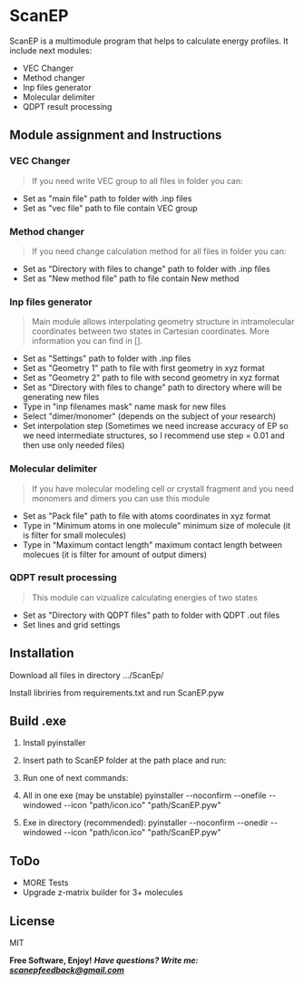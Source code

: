 # ScanEP


ScanEP is a multimodule program that helps to calculate energy profiles. It include next modules:
  - VEC Changer
  - Method changer
  - Inp files generator
  - Molecular delimiter
  - QDPT result processing

## Module assignment and Instructions
### VEC Changer
>If you need write VEC group to all files in folder you can:
  - Set as "main file" path to folder with .inp files
  - Set as "vec file" path to file contain VEC group

### Method changer
>If you need change calculation method for all files in folder you can:
  - Set as "Directory with files to change" path to folder with .inp files
  - Set as "New method file" path to file contain New method

### Inp files generator

> Main module allows interpolating geometry structure in intramolecular coordinates between two states in Cartesian coordinates. More information you can find in [].
  - Set as "Settings" path to folder with .inp files
  - Set as "Geometry 1" path to file with first geometry in xyz format
  - Set as "Geometry 2" path to file with second geometry in xyz format 
  - Set as "Directory with files to change" path to directory where will be generating new files
  - Type in "inp filenames mask" name mask for new files
  - Select "dimer/monomer" (depends on the subject of your research)
  - Set interpolation step (Sometimes we need increase accuracy of EP so we need intermediate structures, so I recommend use step = 0.01 and then use only needed files)

### Molecular delimiter
> If you have molecular modeling cell or crystall fragment and you need monomers and dimers you can use this module
  - Set as "Pack file" path to file with atoms coordinates in xyz format
  - Type in "Minimum atoms in one molecule" minimum size of molecule (it is filter for small molecules)
  - Type in "Maximum contact length" maximum contact length between molecues (it is filter for amount of output dimers)  

### QDPT result processing
>This module can vizualize calculating energies of two states
  - Set as "Directory with QDPT files" path to folder with QDPT .out files
  - Set lines and grid settings

## Installation

Download all files in directory .../ScanEp/

Install libriries from requirements.txt and run ScanEP.pyw

## Build .exe
1) Install pyinstaller
2) Insert path to ScanEP folder at the path place and run:
3) Run one of next commands:
  1) All in one exe (may be unstable)
     pyinstaller --noconfirm --onefile --windowed --icon "path/icon.ico"  "path/ScanEP.pyw"
 
  2) Exe in directory (recommended):
     pyinstaller --noconfirm --onedir --windowed --icon "path/icon.ico"  "path/ScanEP.pyw"

## ToDo

 - MORE Tests
 - Upgrade z-matrix builder for 3+ molecules

License
----

MIT

**Free Software, Enjoy!**
***Have questions? Write me: scanepfeedback@gmail.com*** 
